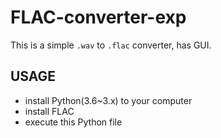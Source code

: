 # FLAC-converter-exp
This is a simple `.wav` to `.flac` converter, has GUI.

## USAGE
 - install Python(3.6~3.x) to your computer
 - install FLAC
 - execute this Python file
